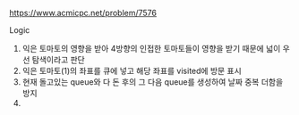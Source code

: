 https://www.acmicpc.net/problem/7576

Logic

1. 익은 토마토의 영향을 받아 4방향의 인접한 토마토들이 영향을 받기 때문에 넓이 우선 탐색이라고 판단
2. 익은 토마토(1)의 좌표를 큐에 넣고 해당 좌표를 visited에 방문 표시
3. 현재 돌고있는 queue와 다 돈 후의 그 다음 queue를 생성하여 날짜 중복 더함을 방지
4. 